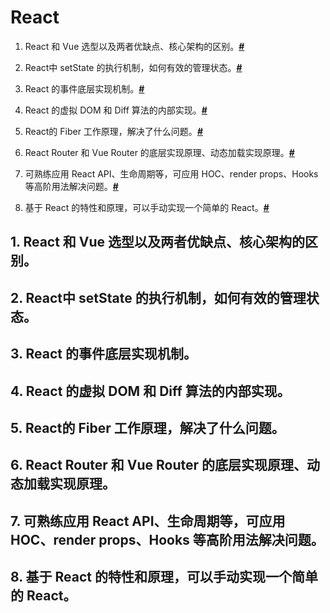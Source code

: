 # React

1. React 和 Vue 选型以及两者优缺点、核心架构的区别。**[#](#1)**

2. React中 setState 的执行机制，如何有效的管理状态。**[#](#2)**

3. React 的事件底层实现机制。**[#](#3)**

4. React 的虚拟 DOM 和 Diff 算法的内部实现。**[#](#4)**

5. React的 Fiber 工作原理，解决了什么问题。**[#](#5)**

6. React Router 和 Vue Router 的底层实现原理、动态加载实现原理。**[#](#6)**

7. 可熟练应用 React API、生命周期等，可应用 HOC、render props、Hooks 等高阶用法解决问题。**[#](#7)**

8. 基于 React 的特性和原理，可以手动实现一个简单的 React。**[#](#8)**



<h2 id="1">1. React 和 Vue 选型以及两者优缺点、核心架构的区别。</h2>

<h2 id="1">2. React中 setState 的执行机制，如何有效的管理状态。</h2>

<h2 id="1">3. React 的事件底层实现机制。</h2>

<h2 id="1">4. React 的虚拟 DOM 和 Diff 算法的内部实现。</h2>

<h2 id="1">5. React的 Fiber 工作原理，解决了什么问题。</h2>

<h2 id="1">6. React Router 和 Vue Router 的底层实现原理、动态加载实现原理。</h2>

<h2 id="1">7. 可熟练应用 React API、生命周期等，可应用 HOC、render props、Hooks 等高阶用法解决问题。</h2>

<h2 id="1">8. 基于 React 的特性和原理，可以手动实现一个简单的 React。</h2>
